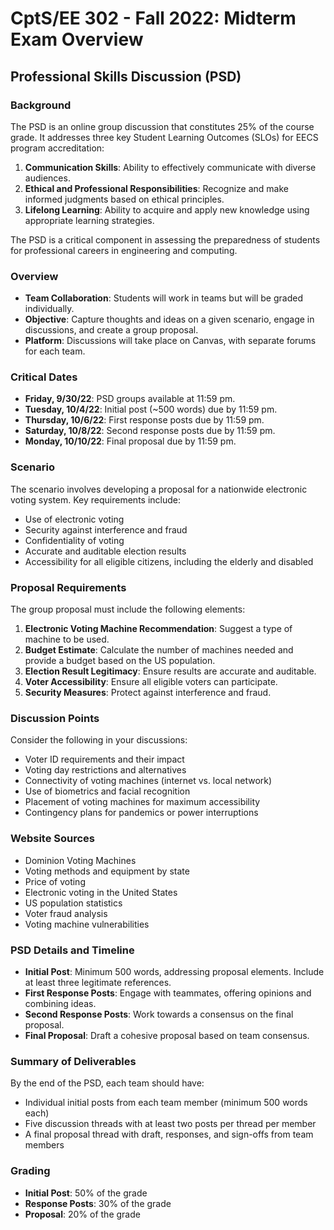 # CptS/EE 302 - Fall 2022: Midterm Exam Overview

## Professional Skills Discussion (PSD)

### Background
The PSD is an online group discussion that constitutes 25% of the course grade. It addresses three key Student Learning Outcomes (SLOs) for EECS program accreditation:

1. **Communication Skills**: Ability to effectively communicate with diverse audiences.
2. **Ethical and Professional Responsibilities**: Recognize and make informed judgments based on ethical principles.
3. **Lifelong Learning**: Ability to acquire and apply new knowledge using appropriate learning strategies.

The PSD is a critical component in assessing the preparedness of students for professional careers in engineering and computing.

### Overview
- **Team Collaboration**: Students will work in teams but will be graded individually.
- **Objective**: Capture thoughts and ideas on a given scenario, engage in discussions, and create a group proposal.
- **Platform**: Discussions will take place on Canvas, with separate forums for each team.

### Critical Dates
- **Friday, 9/30/22**: PSD groups available at 11:59 pm.
- **Tuesday, 10/4/22**: Initial post (~500 words) due by 11:59 pm.
- **Thursday, 10/6/22**: First response posts due by 11:59 pm.
- **Saturday, 10/8/22**: Second response posts due by 11:59 pm.
- **Monday, 10/10/22**: Final proposal due by 11:59 pm.

### Scenario
The scenario involves developing a proposal for a nationwide electronic voting system. Key requirements include:

- Use of electronic voting
- Security against interference and fraud
- Confidentiality of voting
- Accurate and auditable election results
- Accessibility for all eligible citizens, including the elderly and disabled

### Proposal Requirements
The group proposal must include the following elements:

1. **Electronic Voting Machine Recommendation**: Suggest a type of machine to be used.
2. **Budget Estimate**: Calculate the number of machines needed and provide a budget based on the US population.
3. **Election Result Legitimacy**: Ensure results are accurate and auditable.
4. **Voter Accessibility**: Ensure all eligible voters can participate.
5. **Security Measures**: Protect against interference and fraud.

### Discussion Points
Consider the following in your discussions:

- Voter ID requirements and their impact
- Voting day restrictions and alternatives
- Connectivity of voting machines (internet vs. local network)
- Use of biometrics and facial recognition
- Placement of voting machines for maximum accessibility
- Contingency plans for pandemics or power interruptions

### Website Sources
- Dominion Voting Machines
- Voting methods and equipment by state
- Price of voting
- Electronic voting in the United States
- US population statistics
- Voter fraud analysis
- Voting machine vulnerabilities

### PSD Details and Timeline
- **Initial Post**: Minimum 500 words, addressing proposal elements. Include at least three legitimate references.
- **First Response Posts**: Engage with teammates, offering opinions and combining ideas.
- **Second Response Posts**: Work towards a consensus on the final proposal.
- **Final Proposal**: Draft a cohesive proposal based on team consensus.

### Summary of Deliverables
By the end of the PSD, each team should have:

- Individual initial posts from each team member (minimum 500 words each)
- Five discussion threads with at least two posts per thread per member
- A final proposal thread with draft, responses, and sign-offs from team members

### Grading
- **Initial Post**: 50% of the grade
- **Response Posts**: 30% of the grade
- **Proposal**: 20% of the grade


